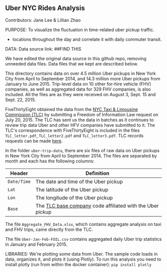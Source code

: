 ## Uber NYC Rides Analysis 
Contributors: Jane Lee & Lillian Zhao

PURPOSE:
To visualize the fluctuation in time-related uber pickup traffic. 
- locations throughout the day and correlate it with daily commuter transit. 


DATA:
Data source link: 
##FIND THIS

We have edited the original data source in this github repo, removing unneeded data files. Data files that we kept are described below. 

This directory contains data on over 4.5 million Uber pickups in New York City from April to September 2014, and 14.3 million more Uber pickups from January to June 2015. Trip-level data on 10 other for-hire vehicle (FHV) companies, as well as aggregated data for 329 FHV companies, is also included. All the files are as they were received on August 3, Sept. 15 and Sept. 22, 2015. 

FiveThirtyEight obtained the data from the [NYC Taxi & Limousine Commission (TLC)](http://www.nyc.gov/html/tlc/html/home/home.shtml) by submitting a Freedom of Information Law request on July 20, 2015. The TLC has sent us the data in batches as it continues to review trip data Uber and other HFV companies have submitted to it. The TLC's correspondence with FiveThirtyEight is included in the files `TLC_letter.pdf`, `TLC_letter2.pdf` and `TLC_letter3.pdf`. TLC records requests can be made [here](http://www.nyc.gov/html/tlc/html/passenger/records.shtml).

In the folder `uber-trip-data`, there are six files of raw data on Uber pickups in New York City from April to September 2014. The files are separated by month and each has the following columns:

Header | Definition
---|---------
`Date/Time` | The date and time of the Uber pickup
`Lat` | The latitude of the Uber pickup
`Lon` | The longitude of the Uber pickup
`Base` | The [TLC base company](http://www.nyc.gov/html/tlc/html/industry/base_and_business.shtml) code affiliated with the Uber pickup

The file `Aggregate_FHV_Data.xlsx`, which contains aggregate analysis on taxi and FHV trips, came directly from the TLC.

The file `Uber-Jan-Feb-FOIL.csv` contains aggregated daily Uber trip statistics in January and February 2015.



LIBRARIES:
We're plotting some data from Uber.  The sample code loads in data, organizes it, and plots it (using Plotly).
To run this analysis you need to install plotly (run from within the docker container):
`pip install plotly`



